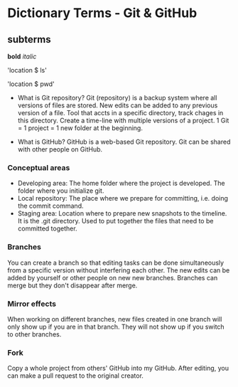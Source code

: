 # Dictionary Terms - Git & GitHub

## subterms

**bold**
*italic*

'location $ ls'

'location $ pwd'

- What is Git repository?
Git (repository) is a backup system where all versions of files are stored. New edits can be added to any previous version of a file.
Tool that accts in a specific directory, track chages in this directory.
Create a time-line with multiple versions of a project. 1 Git = 1 project = 1 new folder at the beginning.

- What is GitHub?
GitHub is a web-based Git repository. Git can be shared with other people on GitHub.

### Conceptual areas
- Developing area: The home folder where the project is developed. The folder where you initialize git.
- Local repository: The place where we prepare for committing, i.e. doing the commit command.
- Staging area: Location where to prepare new snapshots to the timeline. It is the .git directory. Used to put together the files that need to be committed together.

### Branches
You can create a branch so that editing tasks can be done simultaneously from a specific version without interfering each other. The new edits can be added by yourself or other people on new new branches. Branches can merge but they don't disappear after merge.

### Mirror effects
When working on different branches, new files created in one branch will only show up if you are in that branch. They will not show up if you switch to other branches.

### Fork
Copy a whole project from others' GitHub into my GitHub.
After editing, you can make a pull request to the original creator.